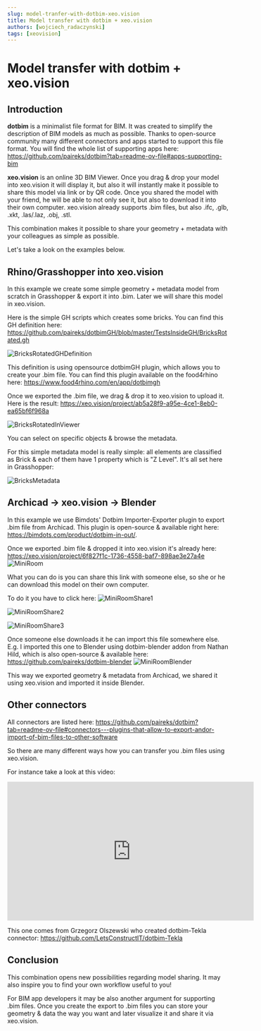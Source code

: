 ```yaml
---
slug: model-tranfer-with-dotbim-xeo.vision
title: Model transfer with dotbim + xeo.vision
authors: [wojciech_radaczynski]
tags: [xeovision]
---
```


# Model transfer with dotbim + xeo.vision

## Introduction

**dotbim** is a minimalist file format for BIM. It was created to simplify the description of BIM models as much as possible. Thanks to open-source community many different connectors and apps started to support this file format. You will find the whole list of supporting apps here: https://github.com/paireks/dotbim?tab=readme-ov-file#apps-supporting-bim

**xeo.vision** is an online 3D BIM Viewer. Once you drag & drop your model into xeo.vision it will display it, but also it will instantly make it possible to share this model via link or by QR code. Once you shared the model with your friend, he will be able to not only see it, but also to download it into their own computer. xeo.vision already supports .bim files, but also .ifc, .glb, .xkt, .las/.laz, .obj, .stl.

This combination makes it possible to share your geometry + metadata with your colleagues as simple as possible.

Let's take a look on the examples below.

<!-- truncate -->

## Rhino/Grasshopper into xeo.vision

In this example we create some simple geometry + metadata model from scratch in Grasshopper & export it into .bim. Later we will share this model in xeo.vision.

Here is the simple GH scripts which creates some bricks. You can find this GH definition here: https://github.com/paireks/dotbimGH/blob/master/TestsInsideGH/BricksRotated.gh

![BricksRotatedGHDefinition](BricksRotatedGHDefinition.gif)

This definition is using opensource dotbimGH plugin, which allows you to create your .bim file. You can find this plugin available on the food4rhino here: https://www.food4rhino.com/en/app/dotbimgh

Once we exported the .bim file, we drag & drop it to xeo.vision to upload it. Here is the result: https://xeo.vision/project/ab5a28f9-a95e-4ce1-8eb0-ea65bf6f968a

![BricksRotatedInViewer](BricksRotatedInViewer.png)

You can select on specific objects & browse the metadata.

For this simple metadata model is really simple: all elements are classified as Brick & each of them have 1 property which is "Z Level". It's all set here in Grasshopper:

![BricksMetadata](BricksMetadata.png)

## Archicad -> xeo.vision -> Blender

In this example we use Bimdots' Dotbim Importer-Exporter plugin to export .bim file from Archicad. This plugin is open-source & available right here: https://bimdots.com/product/dotbim-in-out/.

Once we exported .bim file & dropped it into xeo.vision it's already here: https://xeo.vision/project/6f827f1c-1736-4558-baf7-898ae3e27a4e
![MiniRoom](MiniRoom.png)

What you can do is you can share this link with someone else, so she or he can download this model on their own computer.

To do it you have to click here:
![MiniRoomShare1](MiniRoomShare1.png)

![MiniRoomShare2](MiniRoomShare2.png)

![MiniRoomShare3](MiniRoomShare3.png)

Once someone else downloads it he can import this file somewhere else. E.g. I imported this one to Blender using dotbim-blender addon from Nathan Hild, which is also open-source & available here: https://github.com/paireks/dotbim-blender
![MiniRoomBlender](MiniRoomBlender.png)

This way we exported geometry & metadata from Archicad, we shared it using xeo.vision and imported it inside Blender.

## Other connectors

All connectors are listed here: https://github.com/paireks/dotbim?tab=readme-ov-file#connectors---plugins-that-allow-to-export-andor-import-of-bim-files-to-other-software

So there are many different ways how you can transfer you .bim files using xeo.vision.

For instance take a look at this video:

<iframe width="560" height="315" src="https://www.youtube.com/embed/sybo0PeYWCU?si=uJEi62spK9tdF5AT" title="YouTube video player" frameborder="0" allow="accelerometer; autoplay; clipboard-write; encrypted-media; gyroscope; picture-in-picture; web-share" referrerpolicy="strict-origin-when-cross-origin" allowfullscreen></iframe>

This one comes from Grzegorz Olszewski who created dotbim-Tekla connector: https://github.com/LetsConstructIT/dotbim-Tekla

## Conclusion

This combination opens new possibilities regarding model sharing. It may also inspire you to find your own workflow useful to you!

For BIM app developers it may be also another argument for supporting .bim files. Once you create the export to .bim files you can store your geometry & data the way you want and later visualize it and share it via xeo.vision.

